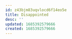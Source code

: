 ```yaml
---
id: z43bjm83uqvlocd6f14eo5e
title: Disappointed
desc: ''
updated: 1685392579666
created: 1685392579666
---
```

